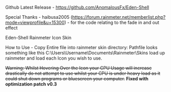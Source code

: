 Github Latest Release - https://github.com/AnomalousFx/Eden-Shell

Special Thanks - haibusa2005 (https://forum.rainmeter.net/memberlist.php?mode=viewprofile&u=15300) - for the code relating to the fade in and out effect

Eden-Shell
Rainmeter Icon Skin

How to Use - 
Copy Entire file into rainmeter skin directory: Pathfile looks something like this C:\Users\Username\Documents\Rainmeter\Skins
load up rainmeter and load each Icon you wish to use.

<strike>Warning: Whilst Hovering Over the Icon your CPU Usage will increase drastically do not attempt to use whilst your CPU is under heavy load as it could shut down programs or bluescreen your computer.</strike> <b>Fixed with optimization patch v0.3</b> 
